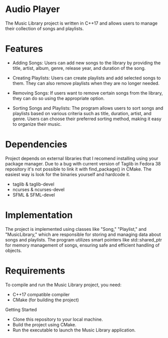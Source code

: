 # Audio Player

The Music Library project is written in C++17 and allows users to manage their collection of songs and playlists.

# Features
* Adding Songs: Users can add new songs to the library by providing the title, artist, album, genre, release year, and duration of the song.

* Creating Playlists: Users can create playlists and add selected songs to them. They can also remove playlists when they are no longer needed.

* Removing Songs: If users want to remove certain songs from the library, they can do so using the appropriate option.

* Sorting Songs and Playlists: The program allows users to sort songs and playlists based on various criteria such as title, duration, artist, and genre. Users can choose their preferred sorting method, making it easy to organize their music.

# Dependencies

Project depends on external libraries that I recomend installing using your package manager. Due to a bug with current version of Taglib in Fedora 38 repository it's not possible to link it with find_package() in CMake. The easiest way is look for the binaries yourself and hardcode it.
* taglib & taglib-devel
* ncurses & ncurses-devel
* SFML & SFML-devel

# Implementation

The project is implemented using classes like "Song," "Playlist," and "MusicLibrary," which are responsible for storing and managing data about songs and playlists. The program utilizes smart pointers like std::shared_ptr for memory management of songs, ensuring safe and efficient handling of objects.

# Requirements

To compile and run the Music Library project, you need:

* C++17 compatible compiler
* CMake (for building the project)

Getting Started

* Clone this repository to your local machine.
* Build the project using CMake.
* Run the executable to launch the Music Library application.
